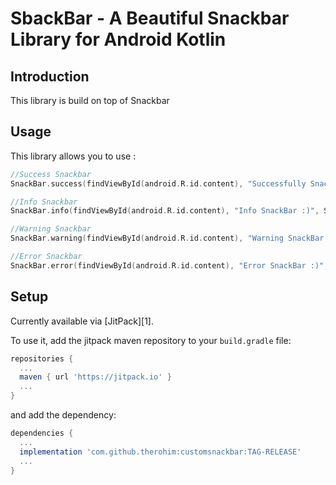 SbackBar - A Beautiful Snackbar Library for Android Kotlin
========================

## Introduction
This library is build on top of Snackbar 

Usage
-----

This library allows you to use :
```kotlin
//Success Snackbar
SnackBar.success(findViewById(android.R.id.content), "Successfully SnackBar :)", SnackBar.LENGTH_LONG).show()

//Info Snackbar
SnackBar.info(findViewById(android.R.id.content), "Info SnackBar :)", SnackBar.LENGTH_LONG).show()

//Warning Snackbar
SnackBar.warning(findViewById(android.R.id.content), "Warning SnackBar :)", SnackBar.LENGTH_LONG).show()

//Error Snackbar
SnackBar.error(findViewById(android.R.id.content), "Error SnackBar :)", SnackBar.LENGTH_LONG).show()
```

## Setup

Currently available via [JitPack][1].

To use it, add the jitpack maven repository to your `build.gradle` file:
```gradle
repositories {
  ...
  maven { url 'https://jitpack.io' }
  ...
}
```
and add the dependency:
```gradle
dependencies {
  ...
  implementation 'com.github.therohim:customsnackbar:TAG-RELEASE'
  ...
}
```